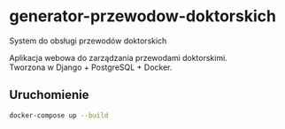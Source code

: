# generator-przewodow-doktorskich
System do obsługi przewodów doktorskich

Aplikacja webowa do zarządzania przewodami doktorskimi.  
Tworzona w Django + PostgreSQL + Docker.

## Uruchomienie

```bash
docker-compose up --build
